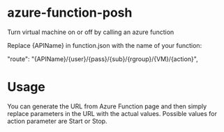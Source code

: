 # azure-function-posh
Turn virtual machine on or off by calling an azure function

Replace {APIName} in function.json with the name of your function:

"route": "{APIName}/{user}/{pass}/{sub}/{rgroup}/{VM}/{action}",

# Usage

You can generate the URL from Azure Function page and then simply replace parameters in the URL with the actual values. Possible values for action parameter are Start or Stop.
